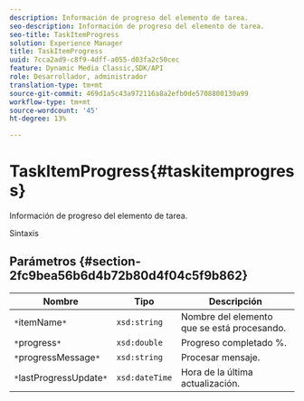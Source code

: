 ```yaml
---
description: Información de progreso del elemento de tarea.
seo-description: Información de progreso del elemento de tarea.
seo-title: TaskItemProgress
solution: Experience Manager
title: TaskItemProgress
uuid: 7cca2ad9-c8f9-4dff-a055-d03fa2c50cec
feature: Dynamic Media Classic,SDK/API
role: Desarrollador, administrador
translation-type: tm+mt
source-git-commit: 469d1a5c43a972116a8a2efb0de5708800130a99
workflow-type: tm+mt
source-wordcount: '45'
ht-degree: 13%

---
```



# TaskItemProgress{#taskitemprogress}

Información de progreso del elemento de tarea.

Sintaxis

## Parámetros {#section-2fc9bea56b6d4b72b80d4f04c5f9b862}

| Nombre | Tipo | Descripción |
|---|---|---|
| `*`itemName`*` | `xsd:string` | Nombre del elemento que se está procesando. |
| `*`progress`*` | `xsd:double` | Progreso completado %. |
| `*`progressMessage`*` | `xsd:string` | Procesar mensaje. |
| `*`lastProgressUpdate`*` | `xsd:dateTime` | Hora de la última actualización. |

